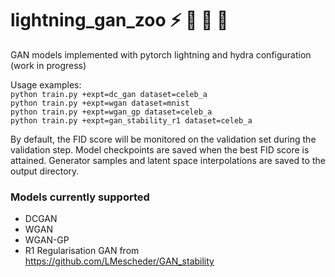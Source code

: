 # lightning_gan_zoo :zap: :elephant: :penguin: :panda_face:
GAN models implemented with pytorch lightning and hydra configuration (work in progress)

Usage examples:<br/>
```python train.py +expt=dc_gan dataset=celeb_a```<br/>
```python train.py +expt=wgan dataset=mnist```<br/>
```python train.py +expt=wgan_gp dataset=celeb_a```<br/>
```python train.py +expt=gan_stability_r1 dataset=celeb_a```<br/>

By default, the FID score will be monitored on the validation set during the validation step. Model checkpoints are saved when the best FID score is attained.
Generator samples and latent space interpolations are saved to the output directory.

### Models currently supported
- DCGAN
- WGAN
- WGAN-GP
- R1 Regularisation GAN from https://github.com/LMescheder/GAN_stability 
